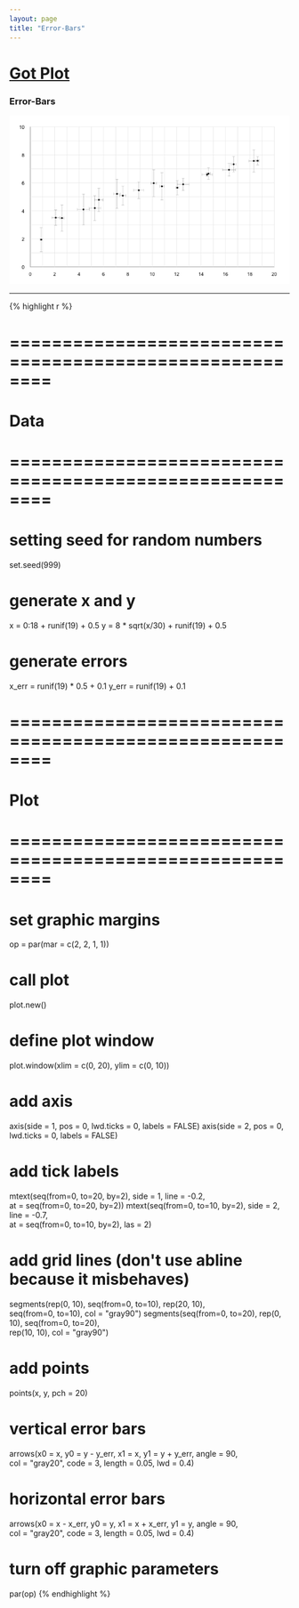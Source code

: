```yaml
---
layout: page
title: "Error-Bars"
---
```


# [Got Plot](/gotplot) 

### Error-Bars 

![Error-Bars](../images/error-bars.png) 

-----

{% highlight r %} 
# ======================================================== 
# Data 
# ======================================================== 
# setting seed for random numbers 
set.seed(999) 
 
# generate x and y 
x = 0:18 + runif(19) + 0.5 
y = 8 * sqrt(x/30) + runif(19) + 0.5 
 
# generate errors 
x_err = runif(19) * 0.5 + 0.1 
y_err = runif(19) + 0.1 
 
 
# ======================================================== 
# Plot 
# ======================================================== 
# set graphic margins 
op = par(mar = c(2, 2, 1, 1)) 
# call plot 
plot.new() 
# define plot window 
plot.window(xlim = c(0, 20), ylim = c(0, 10)) 
# add axis 
axis(side = 1, pos = 0, lwd.ticks = 0, labels = FALSE) 
axis(side = 2, pos = 0, lwd.ticks = 0, labels = FALSE) 
# add tick labels 
mtext(seq(from=0, to=20, by=2), side = 1, line = -0.2,  
      at = seq(from=0, to=20, by=2)) 
mtext(seq(from=0, to=10, by=2), side = 2, line = -0.7,  
      at = seq(from=0, to=10, by=2), las = 2) 
# add grid lines (don't use abline because it misbehaves) 
segments(rep(0, 10), seq(from=0, to=10), rep(20, 10),  
         seq(from=0, to=10), col = "gray90") 
segments(seq(from=0, to=20), rep(0, 10), seq(from=0, to=20),  
         rep(10, 10), col = "gray90") 
# add points 
points(x, y, pch = 20) 
# vertical error bars 
arrows(x0 = x, y0 = y - y_err, x1 = x, y1 = y + y_err, angle = 90,  
       col = "gray20", code = 3, length = 0.05, lwd = 0.4) 
# horizontal error bars 
arrows(x0 = x - x_err, y0 = y, x1 = x + x_err, y1 = y, angle = 90,  
       col = "gray20", code = 3, length = 0.05, lwd = 0.4) 
# turn off graphic parameters 
par(op) 
{% endhighlight %} 

